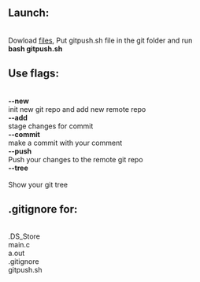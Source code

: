 <h2>Launch:</h2><br>
Dowload <a href='https://github.com/zabavnov/gitpush/archive/master.zip'>files</a>, Put gitpush.sh file in the git folder and run <br>
<b>bash gitpush.sh</b>

<h2>Use flags:</h2><br>
<b>--new</b><br>
init new git repo and add new remote repo<br>
<b>--add</b><br>
stage changes for commit<br>
<b>--commit</b><br>
make a commit with your comment<br>
<b>--push</b><br>
Push your changes to the remote git repo<br>
<b>--tree</b><br><br>
Show your git tree<br>

<b><h2>.gitignore for:</h2></b><br>
.DS_Store<br>
main.c<br>
a.out<br>
.gitignore<br>
gitpush.sh
